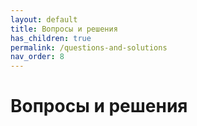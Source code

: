 ```yaml
---
layout: default
title: Вопросы и решения
has_children: true
permalink: /questions-and-solutions
nav_order: 8
---
```

# Вопросы и решения
